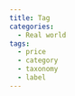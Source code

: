 ```yaml
---
title: Tag
categories:
  - Real world
tags:
  - price
  - category
  - taxonomy
  - label
---
```

